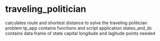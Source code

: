 # traveling_politician
calculates route and shortest distance to solve the traveling politician problem
tp_app contains functions and script application
states_and_dc contains data frame of state capital longitude and lagitude points needed
